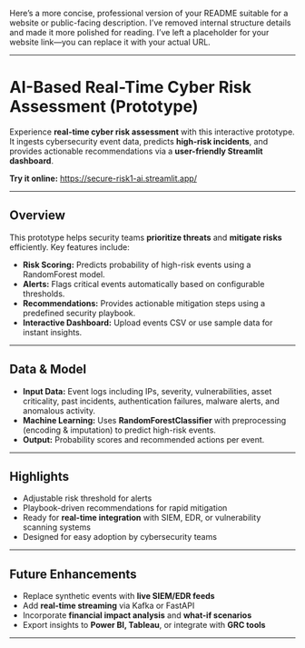 Here’s a more concise, professional version of your README suitable for a website or public-facing description. I’ve removed internal structure details and made it more polished for reading. I’ve left a placeholder for your website link—you can replace it with your actual URL.

---

# AI-Based Real-Time Cyber Risk Assessment (Prototype)

Experience **real-time cyber risk assessment** with this interactive prototype. It ingests cybersecurity event data, predicts **high-risk incidents**, and provides actionable recommendations via a **user-friendly Streamlit dashboard**.

**Try it online:** https://secure-risk1-ai.streamlit.app/

---

## Overview

This prototype helps security teams **prioritize threats** and **mitigate risks** efficiently. Key features include:

* **Risk Scoring:** Predicts probability of high-risk events using a RandomForest model.
* **Alerts:** Flags critical events automatically based on configurable thresholds.
* **Recommendations:** Provides actionable mitigation steps using a predefined security playbook.
* **Interactive Dashboard:** Upload events CSV or use sample data for instant insights.

---

## Data & Model

* **Input Data:** Event logs including IPs, severity, vulnerabilities, asset criticality, past incidents, authentication failures, malware alerts, and anomalous activity.
* **Machine Learning:** Uses **RandomForestClassifier** with preprocessing (encoding & imputation) to predict high-risk events.
* **Output:** Probability scores and recommended actions per event.

---

## Highlights

* Adjustable risk threshold for alerts
* Playbook-driven recommendations for rapid mitigation
* Ready for **real-time integration** with SIEM, EDR, or vulnerability scanning systems
* Designed for easy adoption by cybersecurity teams

---

## Future Enhancements

* Replace synthetic events with **live SIEM/EDR feeds**
* Add **real-time streaming** via Kafka or FastAPI
* Incorporate **financial impact analysis** and **what-if scenarios**
* Export insights to **Power BI, Tableau**, or integrate with **GRC tools**

---
